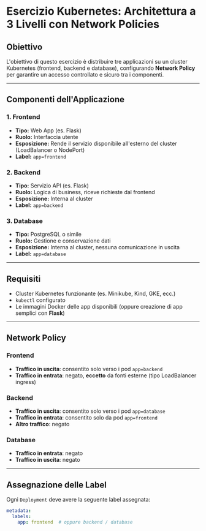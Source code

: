 #  Esercizio Kubernetes: Architettura a 3 Livelli con Network Policies

##  Obiettivo

L'obiettivo di questo esercizio è distribuire tre applicazioni su un cluster Kubernetes (frontend, backend e database), configurando **Network Policy** per garantire un accesso controllato e sicuro tra i componenti.

---

##  Componenti dell'Applicazione

### 1.  Frontend

- **Tipo:** Web App (es. Flask)
- **Ruolo:** Interfaccia utente
- **Esposizione:** Rende il servizio disponibile all'esterno del cluster (LoadBalancer o NodePort)
- **Label:** `app=frontend`

### 2.  Backend

- **Tipo:** Servizio API (es. Flask)
- **Ruolo:** Logica di business, riceve richieste dal frontend
- **Esposizione:** Interna al cluster
- **Label:** `app=backend`

### 3.  Database

- **Tipo:** PostgreSQL o simile
- **Ruolo:** Gestione e conservazione dati
- **Esposizione:** Interna al cluster, nessuna comunicazione in uscita
- **Label:** `app=database`

---

##  Requisiti

- Cluster Kubernetes funzionante (es. Minikube, Kind, GKE, ecc.)
- `kubectl` configurato
- Le immagini Docker delle app disponibili (oppure creazione di app semplici con **Flask**)

---

##  Network Policy

###  Frontend

-  **Traffico in uscita**: consentito solo verso i pod `app=backend`
-  **Traffico in entrata**: negato, **eccetto** da fonti esterne (tipo LoadBalancer ingress)

###  Backend

-  **Traffico in uscita**: consentito solo verso i pod `app=database`
-  **Traffico in entrata**: consentito solo da pod `app=frontend`
-  **Altro traffico**: negato

###  Database

-  **Traffico in entrata**: negato
-  **Traffico in uscita**: negato

---

##  Assegnazione delle Label

Ogni `Deployment` deve avere la seguente label assegnata:

```yaml
metadata:
  labels:
    app: frontend  # oppure backend / database
```






